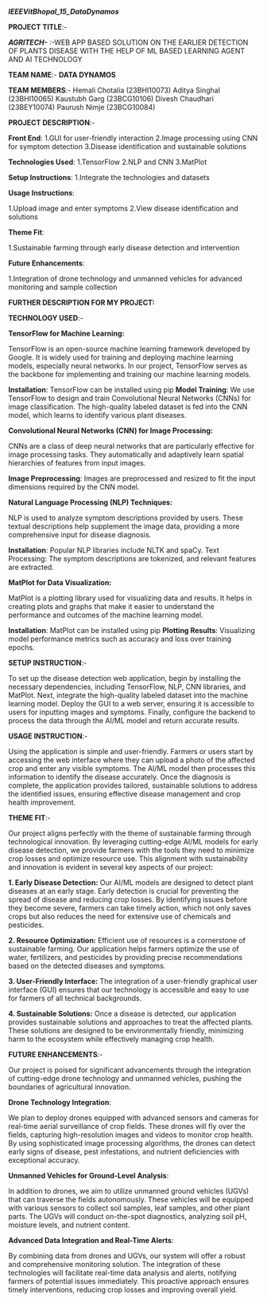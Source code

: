 _**IEEEVitBhopal_15_DataDynamos**_

****PROJECT** **TITLE****:-

_**AGRITECH-**_ :-WEB APP BASED SOLUTION ON THE EARLIER DETECTION OF PLANTS DISEASE WITH THE HELP OF ML BASED LEARNING AGENT AND AI TECHNOLOGY 

**TEAM NAME**:- **DATA DYNAMOS**

**TEAM MEMBERS**:-
Hemali Chotalia (23BHI10073)
Aditya Singhal (23BHI10065)
Kaustubh Garg (23BCG10106)
Divesh Chaudhari (23BEY10074)
Paurush Nimje (23BCG10084)

**PROJECT DESCRIPTION**:-

**Front End**:
1.GUI for user-friendly interaction
2.Image processing using CNN for symptom detection
3.Disease identification and sustainable solutions

**Technologies Used**:
1.TensorFlow
2.NLP and CNN
3.MatPlot

**Setup Instructions**:
1.Integrate the technologies and datasets

**Usage Instructions**:

1.Upload image and enter symptoms
2.View disease identification and solutions

**Theme Fit**:

1.Sustainable farming through early disease detection and intervention

**Future Enhancements**:

1.Integration of drone technology and unmanned vehicles for advanced monitoring and sample collection

**FURTHER DESCRIPTION FOR MY PROJECT:**

**TECHNOLOGY USED**:-

**TensorFlow for Machine Learning:** 

TensorFlow is an open-source machine learning framework developed by Google. It is widely used for training and deploying machine learning models, especially neural networks. In our project, TensorFlow serves as the backbone for implementing and training our machine learning models.

**Installation**: TensorFlow can be installed using pip
**Model Training**: We use TensorFlow to design and train Convolutional Neural Networks (CNNs) for image classification. The high-quality labeled dataset is fed into the CNN model, which learns to identify various plant diseases.

**Convolutional Neural Networks (CNN) for Image Processing:**

CNNs are a class of deep neural networks that are particularly effective for image processing tasks. They automatically and adaptively learn spatial hierarchies of features from input images.

**Image Preprocessing**: Images are preprocessed and resized to fit the input dimensions required by the CNN model.

**Natural Language Processing (NLP) Techniques:**

NLP is used to analyze symptom descriptions provided by users. These textual descriptions help supplement the image data, providing a more comprehensive input for disease diagnosis.

**Installation**: Popular NLP libraries include NLTK and spaCy.
Text Processing: The symptom descriptions are tokenized, and relevant features are extracted.

**MatPlot for Data Visualization:**

MatPlot is a plotting library used for visualizing data and results. It helps in creating plots and graphs that make it easier to understand the performance and outcomes of the machine learning model.

**Installation**: MatPlot can be installed using pip
**Plotting Results**: Visualizing model performance metrics such as accuracy and loss over training epochs.


**SETUP INSTRUCTION**:-

To set up the disease detection web application, begin by installing the necessary dependencies, including TensorFlow, NLP, CNN libraries, and MatPlot. Next, integrate the high-quality labeled dataset into the machine learning model. Deploy the GUI to a web server, ensuring it is accessible to users for inputting images and symptoms. Finally, configure the backend to process the data through the AI/ML model and return accurate results.

**USAGE INSTRUCTION**:-

Using the application is simple and user-friendly. Farmers or users start by accessing the web interface where they can upload a photo of the affected crop and enter any visible symptoms. The AI/ML model then processes this information to identify the disease accurately. Once the diagnosis is complete, the application provides tailored, sustainable solutions to address the identified issues, ensuring effective disease management and crop health improvement.

**THEME FIT**:-

Our project aligns perfectly with the theme of sustainable farming through technological innovation. By leveraging cutting-edge AI/ML models for early disease detection, we provide farmers with the tools they need to minimize crop losses and optimize resource use. This alignment with sustainability and innovation is evident in several key aspects of our project:

**1. Early Disease Detection:**
Our AI/ML models are designed to detect plant diseases at an early stage. Early detection is crucial for preventing the spread of disease and reducing crop losses. By identifying issues before they become severe, farmers can take timely action, which not only saves crops but also reduces the need for extensive use of chemicals and pesticides.

**2. Resource Optimization:**
Efficient use of resources is a cornerstone of sustainable farming. Our application helps farmers optimize the use of water, fertilizers, and pesticides by providing precise recommendations based on the detected diseases and symptoms. 

**3. User-Friendly Interface:**
The integration of a user-friendly graphical user interface (GUI) ensures that our technology is accessible and easy to use for farmers of all technical backgrounds.

**4. Sustainable Solutions:**
Once a disease is detected, our application provides sustainable solutions and approaches to treat the affected plants. These solutions are designed to be environmentally friendly, minimizing harm to the ecosystem while effectively managing crop health.

**FUTURE ENHANCEMENTS**:-

Our project is poised for significant advancements through the integration of cutting-edge drone technology and unmanned vehicles, pushing the boundaries of agricultural innovation.

**Drone Technology Integration**:

We plan to deploy drones equipped with advanced sensors and cameras for real-time aerial surveillance of crop fields. These drones will fly over the fields, capturing high-resolution images and videos to monitor crop health. By using sophisticated image processing algorithms, the drones can detect early signs of disease, pest infestations, and nutrient deficiencies with exceptional accuracy.

**Unmanned Vehicles for Ground-Level Analysis**:

In addition to drones, we aim to utilize unmanned ground vehicles (UGVs) that can traverse the fields autonomously. These vehicles will be equipped with various sensors to collect soil samples, leaf samples, and other plant parts. The UGVs will conduct on-the-spot diagnostics, analyzing soil pH, moisture levels, and nutrient content.

**Advanced Data Integration and Real-Time Alerts**:

By combining data from drones and UGVs, our system will offer a robust and comprehensive monitoring solution. The integration of these technologies will facilitate real-time data analysis and alerts, notifying farmers of potential issues immediately. This proactive approach ensures timely interventions, reducing crop losses and improving overall yield.
